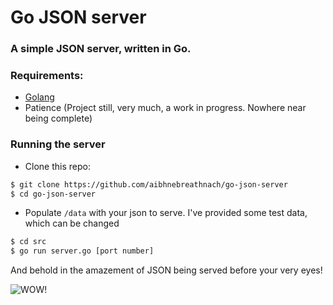 # Go JSON server
### A simple JSON server, written in Go.

### Requirements:
+ [Golang](https://golang.org/)
+ Patience (Project still, very much, a work in progress. Nowhere near being complete)

### Running the server
+ Clone this repo: 
```bash
$ git clone https://github.com/aibhnebreathnach/go-json-server
$ cd go-json-server
```
+ Populate ``` /data ```  with your json to serve. I've provided some test data, which can be changed
```bash
$ cd src
$ go run server.go [port number]
```
And behold in the amazement of JSON being served before your very eyes!

![](https://www.evanmiller.org/images/four-days-of-go/gopher3.png "WOW!")